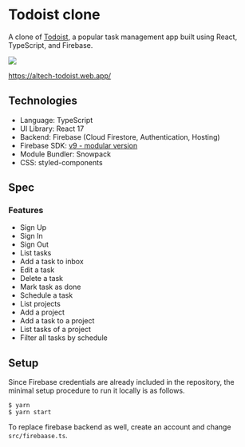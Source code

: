 # Todoist clone

A clone of [Todoist](https://todoist.com/), a popular task management app built using React, TypeScript, and Firebase.

![](./public/screenshot)

https://altech-todoist.web.app/

## Technologies

- Language: TypeScript
- UI Library: React 17
- Backend: Firebase (Cloud Firestore, Authentication, Hosting)
- Firebase SDK: [v9 - modular version](https://firebase.google.com/docs/web/learn-more#modular-version)
- Module Bundler: Snowpack
- CSS: styled-components

## Spec

### Features

- Sign Up
- Sign In
- Sign Out
- List tasks
- Add a task to inbox
- Edit a task
- Delete a task
- Mark task as done
- Schedule a task
- List projects
- Add a project
- Add a task to a project
- List tasks of a project
- Filter all tasks by schedule

## Setup

Since Firebase credentials are already included in the repository, the minimal setup procedure to run it locally is as follows.

```
$ yarn
$ yarn start
```

To replace firebase backend as well, create an account and change `src/firebaase.ts`.
